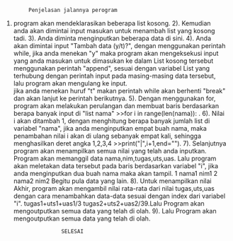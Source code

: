 			Penjelasan jalannya perogram
 
1. program akan mendeklarasikan beberapa list kosong.
2). Kemudian anda akan dimintai input masukan untuk menambah list yang kosong tadi.
3). Anda diminta menginputkan beberapa data di sini.
4). Anda akan dimintai input "Tambah data (y/t)?", dengan menggunakan perintah while,
    jika anda menekan "y" maka program akan mengeksekusi input yang anda masukan 
    untuk dimasukan ke dalam List kosong tersebut menggunakan perintah "append", 
    sesuai dengan variabel List yang terhubung dengan perintah input pada masing-masing data tersebut,
    lalu program akan mengulang ke input.  
    jika anda menekan huruf "t" makan perintah while akan berhenti "break" 
    dan akan lanjut ke perintah berikutnya.
5). Dengan menggunakan for, program akan melakukan perulangan dan membuat baris
    berdasarkan berapa banyak input di "list nama" >>for i in range(len(nama)): .
6). Nilai i akan ditambah 1, dengan menghitung berapa banyak jumlah list di variabel "nama",
    jika anda menginputkan empat buah nama, maka penambahan nilai i akan di ulang sebanyak empat kali,
    sehingga menghasilkan deret angka 1,2,3,4 >>print("|",i+1,end="").
7). Selanjutnya program akan menampilkan semua nilai yang telah anda inputkan.
    Program akan memanggil data nama,nim,tugas,uts,uas. Lalu program akan meletakan data tersebut
    pada baris berdasarkan variabel "i", jika anda menginputkan dua buah nama maka akan tampil.
    1 nama1 nim1 2 nama2 nim2 Begitu pula data yang lain. 
8). Untuk menampilkan nilai Akhir, program akan mengambil nilai rata-rata 
    dari nilai tugas,uts,uas dengan cara menambahkan data-data sesuai dengan index dari variabel "i".
    tugas1+uts1+uas1/3 tugas2+uts2+uas2/39.Lalu Program akan mengoutputkan semua data yang telah di olah.
9). Lalu Program akan mengoutputkan semua data yang telah di olah.

 					  SELESAI